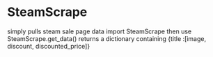 # SteamScrape
simply pulls steam sale page data
import SteamScrape
then use SteamScrape.get_data()
returns a dictionary containing {title :[image, discount, discounted_price]}
